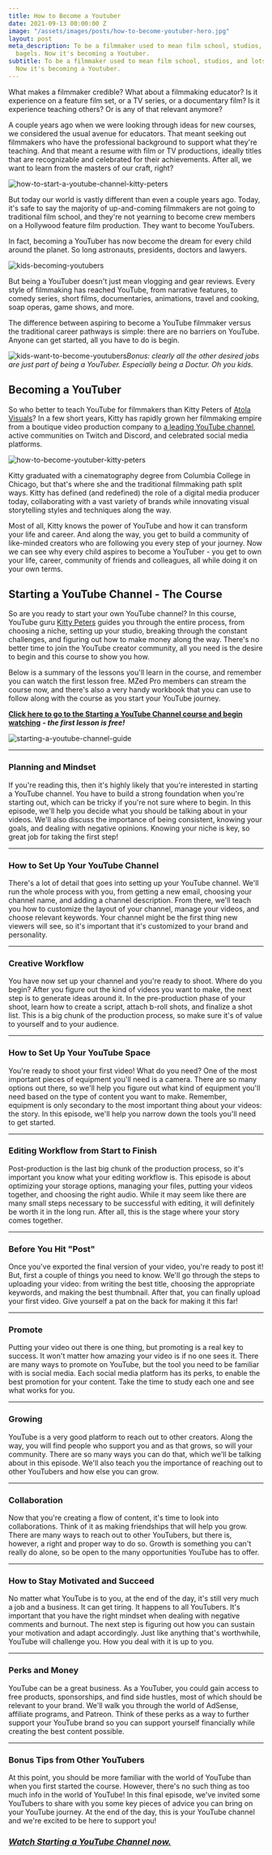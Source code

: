 ```yaml
---
title: How to Become a Youtuber
date: 2021-09-13 00:00:00 Z
image: "/assets/images/posts/how-to-become-youtuber-hero.jpg"
layout: post
meta_description: To be a filmmaker used to mean film school, studios, and lots of
  bagels. Now it's becoming a Youtuber.
subtitle: To be a filmmaker used to mean film school, studios, and lots of bagels.
  Now it's becoming a Youtuber.
---
```


What makes a filmmaker credible? What about a filmmaking educator? Is it experience on a feature film set, or a TV series, or a documentary film? Is it experience teaching others? Or is any of that relevant anymore?

A couple years ago when we were looking through ideas for new courses, we considered the usual avenue for educators. That meant seeking out filmmakers who have the professional background to support what they're teaching. And that meant a resume with film or TV productions, ideally titles that are recognizable and celebrated for their achievements. After all, we want to learn from the masters of our craft, right?

![how-to-start-a-youtube-channel-kitty-peters](https://mzed-cdn1.sfo2.cdn.digitaloceanspaces.com/uploads/news/how-to-start-a-youtube-channel-kitty-peters.jpg)

But today our world is vastly different than even a couple years ago. Today, it's safe to say the majority of up-and-coming filmmakers are not going to traditional film school, and they're not yearning to become crew members on a Hollywood feature film production. They want to become YouTubers.

In fact, becoming a YouTuber has now become the dream for every child around the planet. So long astronauts, presidents, doctors and lawyers.

![kids-becoming-youtubers](https://mzed-cdn1.sfo2.cdn.digitaloceanspaces.com/uploads/news/kids-becoming-youtubers.jpg)

But being a YouTuber doesn't just mean vlogging and gear reviews. Every style of filmmaking has reached YouTube, from narrative features, to comedy series, short films, documentaries, animations, travel and cooking, soap operas, game shows, and more.

The difference between aspiring to become a YouTube filmmaker versus the traditional career pathways is simple: there are no barriers on YouTube. Anyone can get started, all you have to do is begin.

![kids-want-to-become-youtubers](https://mzed-cdn1.sfo2.cdn.digitaloceanspaces.com/uploads/news/kids-want-to-become-youtubers.jpg)_Bonus: clearly all the other desired jobs are just part of being a YouTuber. Especially being a Doctur. Oh you kids._

## **Becoming a YouTuber**

So who better to teach YouTube for filmmakers than Kitty Peters of [Atola Visuals](https://www.atolavisuals.com/)? In a few short years, Kitty has rapidly grown her filmmaking empire from a boutique video production company to [a leading YouTube channel](https://www.youtube.com/channel/UC66Gh9Ka82fpnDqRwnu6qWw), active communities on Twitch and Discord, and celebrated social media platforms.

![how-to-become-youtuber-kitty-peters](https://mzed-cdn1.sfo2.cdn.digitaloceanspaces.com/uploads/news/how-to-become-youtuber-kitty-peters.jpg)

Kitty graduated with a cinematography degree from Columbia College in Chicago, but that's where she and the traditional filmmaking path split ways. Kitty has defined (and redefined) the role of a digital media producer today, collaborating with a vast variety of brands while innovating visual storytelling styles and techniques along the way.

Most of all, Kitty knows the power of YouTube and how it can transform your life and career. And along the way, you get to build a community of like-minded creators who are following you every step of your journey. Now we can see why every child aspires to become a YouTuber - you get to own your life, career, community of friends and colleagues, all while doing it on your own terms.

## **Starting a YouTube Channel - The Course**

 

 

So are you ready to start your own YouTube channel? In this course, YouTube guru [Kitty Peters](https://www.mzed.com/educators/kitty-peters) guides you through the entire process, from choosing a niche, setting up your studio, breaking through the constant challenges, and figuring out how to make money along the way. There's no better time to join the YouTube creator community, all you need is the desire to begin and this course to show you how.

Below is a summary of the lessons you'll learn in the course, and remember you can watch the first lesson free. MZed Pro members can stream the course now, and there's also a very handy workbook that you can use to follow along with the course as you start your YouTube journey.

**[Click here to go to the Starting a YouTube Channel course and begin watching](https://www.mzed.com/courses/starting-youtube-channel)** _**\- the first lesson is free!**_

![starting-a-youtube-channel-guide](https://mzed-cdn1.sfo2.cdn.digitaloceanspaces.com/uploads/news/starting-a-youtube-channel-guide.jpg)

* * *

### **Planning and Mindset**

If you're reading this, then it's highly likely that you're interested in starting a YouTube channel. You have to build a strong foundation when you're starting out, which can be tricky if you're not sure where to begin. In this episode, we'll help you decide what you should be talking about in your videos. We'll also discuss the importance of being consistent, knowing your goals, and dealing with negative opinions. Knowing your niche is key, so great job for taking the first step!

* * *

### **How to Set Up Your YouTube Channel**

There's a lot of detail that goes into setting up your YouTube channel. We'll run the whole process with you, from getting a new email, choosing your channel name, and adding a channel description. From there, we'll teach you how to customize the layout of your channel, manage your videos, and choose relevant keywords. Your channel might be the first thing new viewers will see, so it's important that it's customized to your brand and personality.

* * *

### **Creative Workflow**

You have now set up your channel and you're ready to shoot. Where do you begin? After you figure out the kind of videos you want to make, the next step is to generate ideas around it. In the pre-production phase of your shoot, learn how to create a script, attach b-roll shots, and finalize a shot list. This is a big chunk of the production process, so make sure it's of value to yourself and to your audience.

* * *

### **How to Set Up Your YouTube Space**

You're ready to shoot your first video! What do you need? One of the most important pieces of equipment you'll need is a camera. There are so many options out there, so we'll help you figure out what kind of equipment you'll need based on the type of content you want to make. Remember, equipment is only secondary to the most important thing about your videos: the story. In this episode, we'll help you narrow down the tools you'll need to get started.

* * *

### **Editing Workflow from Start to Finish**

Post-production is the last big chunk of the production process, so it's important you know what your editing workflow is. This episode is about optimizing your storage options, managing your files, putting your videos together, and choosing the right audio. While it may seem like there are many small steps necessary to be successful with editing, it will definitely be worth it in the long run. After all, this is the stage where your story comes together.

* * *

### **Before You Hit "Post"**

Once you've exported the final version of your video, you're ready to post it! But, first a couple of things you need to know. We'll go through the steps to uploading your video: from writing the best title, choosing the appropriate keywords, and making the best thumbnail. After that, you can finally upload your first video. Give yourself a pat on the back for making it this far!

* * *

### **Promote**

Putting your video out there is one thing, but promoting is a real key to success. It won't matter how amazing your video is if no one sees it. There are many ways to promote on YouTube, but the tool you need to be familiar with is social media. Each social media platform has its perks, to enable the best promotion for your content. Take the time to study each one and see what works for you.

* * *

### **Growing**

YouTube is a very good platform to reach out to other creators. Along the way, you will find people who support you and as that grows, so will your community. There are so many ways you can do that, which we'll be talking about in this episode. We'll also teach you the importance of reaching out to other YouTubers and how else you can grow.

* * *

### **Collaboration**

Now that you're creating a flow of content, it's time to look into collaborations. Think of it as making friendships that will help you grow. There are many ways to reach out to other YouTubers, but there is, however, a right and proper way to do so. Growth is something you can't really do alone, so be open to the many opportunities YouTube has to offer.

* * *

### **How to Stay Motivated and Succeed**

No matter what YouTube is to you, at the end of the day, it's still very much a job and a business. It can get tiring. It happens to all YouTubers. It's important that you have the right mindset when dealing with negative comments and burnout. The next step is figuring out how you can sustain your motivation and adapt accordingly. Just like anything that's worthwhile, YouTube will challenge you. How you deal with it is up to you.

* * *

### **Perks and Money**

YouTube can be a great business. As a YouTuber, you could gain access to free products, sponsorships, and find side hustles, most of which should be relevant to your brand. We'll walk you through the world of AdSense, affiliate programs, and Patreon. Think of these perks as a way to further support your YouTube brand so you can support yourself financially while creating the best content possible.

* * *

### **Bonus Tips from Other YouTubers**

At this point, you should be more familiar with the world of YouTube than when you first started the course. However, there's no such thing as too much info in the world of YouTube! In this final episode, we've invited some YouTubers to share with you some key pieces of advice you can bring on your YouTube journey. At the end of the day, this is your YouTube channel and we're excited to be here to support you!

###  

### [_**Watch Starting a YouTube Channel now.**_](https://www.mzed.com/courses/starting-youtube-channel)